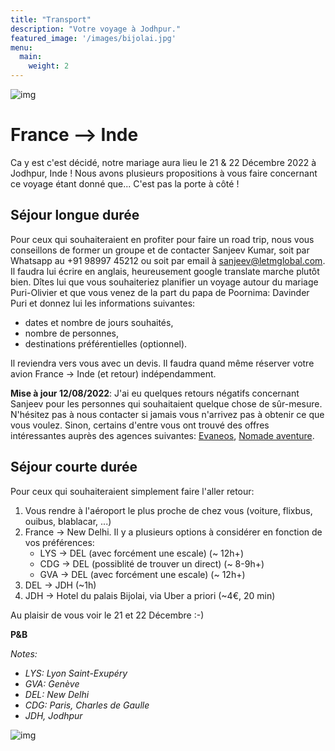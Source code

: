 ```yaml
---
title: "Transport"
description: "Votre voyage à Jodhpur."
featured_image: '/images/bijolai.jpg'
menu:
  main:
    weight: 2
---
```


![img](/images/ganesh.png#ganesh)


# France --> Inde

Ca y est c'est décidé, notre mariage aura lieu le 21 & 22 Décembre 2022 à Jodhpur, Inde ! Nous avons plusieurs propositions à vous faire concernant ce voyage étant donné que... C'est pas la porte à côté !


## Séjour longue durée

Pour ceux qui souhaiteraient en profiter pour faire un road trip, nous vous conseillons de former un groupe et de contacter Sanjeev Kumar, soit par Whatsapp au +91 98997 45212 ou soit par email à sanjeev@letmglobal.com. Il faudra lui écrire en anglais, heureusement google translate marche plutôt bien. Dîtes lui que vous souhaiteriez planifier un voyage autour du mariage Puri-Olivier et que vous venez de la part du papa de Poornima: Davinder Puri et donnez lui les informations suivantes:
* dates et nombre de jours souhaités,
* nombre de personnes,
* destinations préférentielles (optionnel).

Il reviendra vers vous avec un devis. Il faudra quand même réserver votre avion France -> Inde (et retour) indépendamment.

**Mise à jour 12/08/2022**: J'ai eu quelques retours négatifs concernant Sanjeev pour les personnes qui souhaitaient quelque chose de sûr-mesure. N'hésitez pas à nous contacter si jamais vous n'arrivez pas à obtenir ce que vous voulez. Sinon, certains d'entre vous ont trouvé des offres intéressantes auprès des agences suivantes: [Evaneos](https://www.evaneos.fr/), [Nomade aventure](https://www.nomade-aventure.com/).


## Séjour courte durée

Pour ceux qui souhaiteraient simplement faire l'aller retour:
1. Vous rendre à l'aéroport le plus proche de chez vous (voiture, flixbus, ouibus, blablacar, ...)
2. France -> New Delhi. Il y a plusieurs options à considérer en fonction de vos préférences:
    * LYS -> DEL (avec forcément une escale) (~ 12h+)
    * CDG -> DEL (possiblité de trouver un direct) (~ 8-9h+)
    * GVA -> DEL (avec forcément une escale) (~ 12h+)
3. DEL -> JDH (~1h)
4. JDH -> Hotel du palais Bijolai, via Uber a priori (~4€, 20 min)


Au plaisir de vous voir le 21 et 22 Décembre :-)

**P&B**



*Notes:*
* *LYS: Lyon Saint-Exupéry*
* *GVA: Genève*
* *DEL: New Delhi*
* *CDG: Paris, Charles de Gaulle*
* *JDH, Jodhpur*

![img](/images/flower.png#flower)

